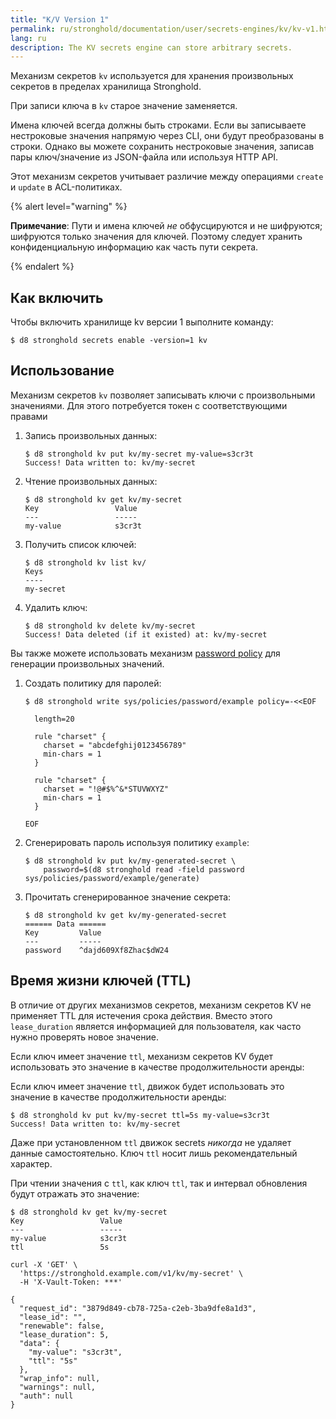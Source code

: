 ```yaml
---
title: "K/V Version 1"
permalink: ru/stronghold/documentation/user/secrets-engines/kv/kv-v1.html
lang: ru
description: The KV secrets engine can store arbitrary secrets.
---
```


Механизм секретов `kv` используется для хранения произвольных секретов в пределах хранилища Stronghold.

При записи ключа в `kv` старое значение заменяется.

Имена ключей всегда должны быть строками. Если вы записываете нестроковые значения напрямую через CLI, они будут преобразованы в строки. Однако вы можете сохранить нестроковые значения, записав пары ключ/значение из JSON-файла или используя HTTP API.

Этот механизм секретов учитывает различие между операциями `create` и `update` в ACL-политиках.


{% alert level="warning" %}

**Примечание**: Пути и имена ключей _не_ обфусцируются и не шифруются; шифруются только
значения для ключей. Поэтому следует хранить конфиденциальную информацию как часть пути секрета.

{% endalert %}

## Как включить

Чтобы включить хранилище kv версии 1 выполните команду:

```shell-session
$ d8 stronghold secrets enable -version=1 kv
```

## Использование

Механизм секретов `kv` позволяет записывать ключи с произвольными значениями. Для этого потребуется токен с соответствующими правами

1. Запись произвольных данных:

   ```shell-session
   $ d8 stronghold kv put kv/my-secret my-value=s3cr3t
   Success! Data written to: kv/my-secret
   ```

2. Чтение произвольных данных:

   ```shell-session
   $ d8 stronghold kv get kv/my-secret
   Key                 Value
   ---                 -----
   my-value            s3cr3t
   ```

3. Получить список ключей:

   ```shell-session
   $ d8 stronghold kv list kv/
   Keys
   ----
   my-secret
   ```

4. Удалить ключ:

   ```shell-session
   $ d8 stronghold kv delete kv/my-secret
   Success! Data deleted (if it existed) at: kv/my-secret
   ```

Вы также можете использовать механизм [password policy](/docs/concepts/password-policies) для генерации произвольных значений.

1. Создать политику для паролей:

   ```shell-session
   $ d8 stronghold write sys/policies/password/example policy=-<<EOF

     length=20

     rule "charset" {
       charset = "abcdefghij0123456789"
       min-chars = 1
     }

     rule "charset" {
       charset = "!@#$%^&*STUVWXYZ"
       min-chars = 1
     }

   EOF
   ```

2. Сгенерировать пароль используя политику `example`:

   ```shell-session
   $ d8 stronghold kv put kv/my-generated-secret \
       password=$(d8 stronghold read -field password sys/policies/password/example/generate)
   ```

3. Прочитать сгенерированное значение секрета:

   ```shell-session
   $ d8 stronghold kv get kv/my-generated-secret
   ====== Data ======
   Key         Value
   ---         -----
   password    ^dajd609Xf8Zhac$dW24
   ```

## Время жизни ключей (TTL)

В отличие от других механизмов секретов, механизм секретов KV не применяет TTL для истечения срока действия. Вместо этого `lease_duration` является информацией для пользователя, как часто нужно проверять новое значение.

Если ключ имеет значение `ttl`, механизм секретов KV будет использовать это значение
в качестве продолжительности аренды:

Если ключ имеет значение `ttl`, движок будет использовать это значение в качестве продолжительности аренды:

```shell-session
$ d8 stronghold kv put kv/my-secret ttl=5s my-value=s3cr3t
Success! Data written to: kv/my-secret
```

Даже при установленном `ttl` движок secrets _никогда_ не удаляет данные самостоятельно. Ключ `ttl` носит лишь рекомендательный характер.

При чтении значения с `ttl`, как ключ `ttl`, так и интервал обновления будут отражать это значение:

```shell-session
$ d8 stronghold kv get kv/my-secret
Key                 Value
---                 -----
my-value            s3cr3t
ttl                 5s

curl -X 'GET' \
  'https://stronghold.example.com/v1/kv/my-secret' \
  -H 'X-Vault-Token: ***'

{
  "request_id": "3879d849-cb78-725a-c2eb-3ba9dfe8a1d3",
  "lease_id": "",
  "renewable": false,
  "lease_duration": 5,
  "data": {
    "my-value": "s3cr3t",
    "ttl": "5s"
  },
  "wrap_info": null,
  "warnings": null,
  "auth": null
}
```
